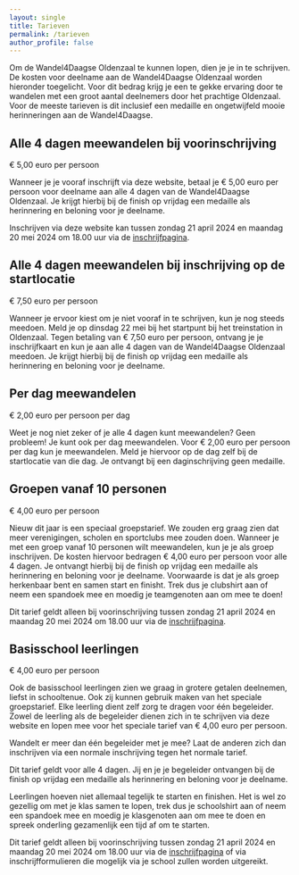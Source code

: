 ```yaml
---
layout: single
title: Tarieven
permalink: /tarieven
author_profile: false
---
```


Om de Wandel4Daagse Oldenzaal te kunnen lopen, dien je je in te schrijven. De kosten voor deelname aan de Wandel4Daagse Oldenzaal worden hieronder toegelicht. Voor dit bedrag krijg je een te gekke ervaring door te wandelen met een groot aantal deelnemers door het prachtige Oldenzaal. Voor de meeste tarieven is dit inclusief een medaille en ongetwijfeld mooie herinneringen aan de Wandel4Daagse.  

## Alle 4 dagen meewandelen bij voorinschrijving

€ 5,00 euro per persoon  

Wanneer je je vooraf inschrijft via deze website, betaal je € 5,00 euro per persoon voor deelname aan alle 4 dagen van de Wandel4Daagse Oldenzaal. Je krijgt hierbij bij de finish op vrijdag een medaille als herinnering en beloning voor je deelname.  

Inschrijven via deze website kan tussen zondag 21 april 2024 en maandag 20 mei 2024 om 18.00 uur via de [inschrijfpagina](/inschrijven).  

## Alle 4 dagen meewandelen bij inschrijving op de startlocatie

€ 7,50 euro per persoon  

Wanneer je ervoor kiest om je niet vooraf in te schrijven, kun je nog steeds meedoen. Meld je op dinsdag 22 mei bij het startpunt bij het treinstation in Oldenzaal. Tegen betaling van € 7,50 euro per persoon, ontvang je je inschrijfkaart en kun je aan alle 4 dagen van de Wandel4Daagse Oldenzaal meedoen. Je krijgt hierbij bij de finish op vrijdag een medaille als herinnering en beloning voor je deelname.  

## Per dag meewandelen

€ 2,00 euro per persoon per dag  

Weet je nog niet zeker of je alle 4 dagen kunt meewandelen? Geen probleem! Je kunt ook per dag meewandelen. Voor € 2,00 euro per persoon per dag kun je meewandelen. Meld je hiervoor op de dag zelf bij de startlocatie van die dag. Je ontvangt bij een daginschrijving geen medaille.  

## Groepen vanaf 10 personen

€ 4,00 euro per persoon  

Nieuw dit jaar is een speciaal groepstarief. We zouden erg graag zien dat meer verenigingen, scholen en sportclubs mee zouden doen. Wanneer je met een groep vanaf 10 personen wilt meewandelen, kun je je als groep inschrijven. De kosten hiervoor bedragen € 4,00 euro per persoon voor alle 4 dagen. Je ontvangt hierbij bij de finish op vrijdag een medaille als herinnering en beloning voor je deelname. Voorwaarde is dat je als groep herkenbaar bent en samen start en finisht. Trek dus je clubshirt aan of neem een spandoek mee en moedig je teamgenoten aan om mee te doen!  

Dit tarief geldt alleen bij voorinschrijving tussen zondag 21 april 2024 en maandag 20 mei 2024 om 18.00 uur via de [inschrijfpagina](/inschrijven).  

## Basisschool leerlingen

€ 4,00 euro per persoon

Ook de basisschool leerlingen zien we graag in grotere getalen deelnemen, liefst in schooltenue. Ook zij kunnen gebruik maken van het speciale groepstarief. Elke leerling dient zelf zorg te dragen voor één begeleider. Zowel de leerling als de begeleider dienen zich in te schrijven via deze website en lopen mee voor het speciale tarief van € 4,00 euro per persoon.  

Wandelt er meer dan één begeleider met je mee? Laat de anderen zich dan inschrijven via een normale inschrijving tegen het normale tarief.  

Dit tarief geldt voor alle 4 dagen. Jij en je je begeleider ontvangen bij de finish op vrijdag een medaille als herinnering en beloning voor je deelname.  

Leerlingen hoeven niet allemaal tegelijk te starten en finishen. Het is wel zo gezellig om met je klas samen te lopen, trek dus je schoolshirt aan of neem een spandoek mee en moedig je klasgenoten aan om mee te doen en spreek onderling gezamenlijk een tijd af om te starten.  

Dit tarief geldt alleen bij voorinschrijving tussen zondag 21 april 2024 en maandag 20 mei 2024 om 18.00 uur via de [inschrijfpagina](/inschrijven) of via inschrijfformulieren die mogelijk via je school zullen worden uitgereikt.  